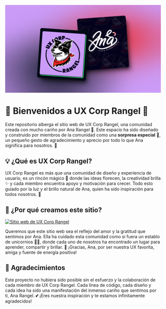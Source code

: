 ![preview](/preview.webp)

# 🌟 Bienvenidos a UX Corp Rangel 🌟

Este repositorio alberga el sitio web de UX Corp Rangel, una comunidad creada con mucho cariño por Ana Rangel 💖. Este espacio ha sido diseñado y construido por miembros de la comunidad como una **sorpresa especial** 🎉, un pequeño gesto de agradecimiento y aprecio por todo lo que Ana significa para nosotros. 🙌

## 💡 ¿Qué es UX Corp Rangel?

UX Corp Rangel es más que una comunidad de diseño y experiencia de usuario, es un rincón mágico 🦄 donde las ideas florecen, la creatividad brilla ✨ y cada miembro encuentra apoyo y motivación para crecer. Todo esto guiado por la luz y el brillo natural de Ana, quien ha sido inspiración para todos nosotros. 🚀

## 🚀 ¿Por qué creamos este sitio?

[![Sitio web de UX Corp Rangel](https://img.shields.io/website?url=https%3A%2F%2Fuxcorprangel.github.io&style=for-the-badge)](https://uxcorprangel.github.io)

Queremos que este sitio web sea el reflejo del amor y la gratitud que sentimos por Ana. Ella ha cuidado esta comunidad como si fuera un establo de unicornios 🦄🌸, donde cada uno de nosotros ha encontrado un lugar para aprender, compartir y brillar. 💫 ¡Gracias, Ana, por ser nuestra UX favorita, amiga y fuente de energía positiva!

## 🙏 Agradecimientos

Este proyecto no hubiera sido posible sin el esfuerzo y la colaboración de cada miembro de UX Corp Rangel. Cada línea de código, cada diseño y cada idea ha sido una manifestación del inmenso cariño que sentimos por ti, Ana Rangel. 💕 ¡Eres nuestra inspiración y te estamos infinitamente agradecidos!
